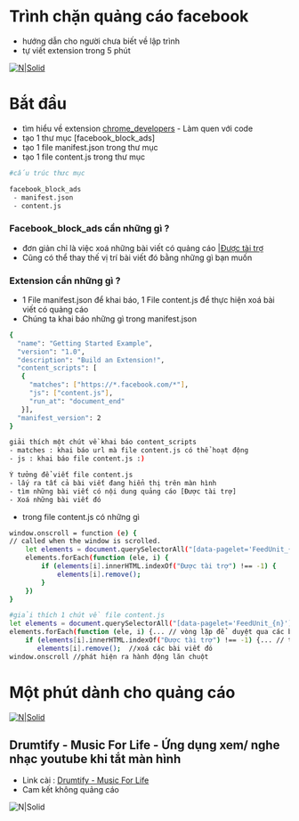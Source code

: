 # Trình chặn quảng cáo facebook 

 - hướng dẫn cho người chưa biết về lập trình
 - tự viết extension trong 5 phút
 
[![N|Solid](https://cldup.com/dTxpPi9lDf.thumb.png)](https://nodesource.com/products/nsolid)

# Bắt đầu
- tìm hiểu về extension [chrome_developers](https://developer.chrome.com/docs/extensions/mv2/getstarted/) - Làm quen với code
- tạo 1 thư mục [facebook_block_ads]
- tạo 1 file manifest.json trong thư mục
- tạo 1 file content.js trong thư mục
```sh
#cấu trúc thưc mục

facebook_block_ads
 - manifest.json
 - content.js
```

### Facebook_block_ads cần những gì ?
- đơn giản chỉ là việc xoá những bài viết có quảng cáo [|Được tài trợ]()
- Cũng có thể thay thế vị trí bài viết đó bằng những gì bạn muốn

### Extension cần những gì ?
- 1 File manifest.json để khai báo, 1 File content.js để thực hiện  xoá bài viết có quảng cáo
- Chúng ta khai báo những gì trong manifest.json 
```sh
{
  "name": "Getting Started Example",
  "version": "1.0",
  "description": "Build an Extension!",
  "content_scripts": [
   {
     "matches": ["https://*.facebook.com/*"],
     "js": ["content.js"],
     "run_at": "document_end"
   }],
  "manifest_version": 2
}
```

```sh
giải thích một chút về khai báo content_scripts
- matches : khai báo url mà file content.js có thể hoạt động
- js : khai báo file content.js :)
```

```sh
Ý tưởng để viết file content.js
- lấy ra tất cả bài viết đang hiển thị trên màn hình
- tìm những bài viết có nội dung quảng cáo [Được tài trợ]
- Xoá những bài viết đó
```
- trong file content.js có những gì
```sh
window.onscroll = function (e) {
// called when the window is scrolled.
    let elements = document.querySelectorAll("[data-pagelet='FeedUnit_{n}']");
    elements.forEach(function (ele, i) {
        if (elements[i].innerHTML.indexOf("Được tài trợ") !== -1) {
            elements[i].remove();
        }
    })
}
```

```sh
#giải thích 1 chút về file content.js
let elements = document.querySelectorAll("[data-pagelet='FeedUnit_{n}']"); // tìm ra tất cả các bài viết
elements.forEach(function (ele, i) {... // vòng lặp để  duyệt qua các bài viết
    if (elements[i].innerHTML.indexOf("Được tài trợ") !== -1) {... // tìm bài viết chứa quảng cáo
       elements[i].remove();  //xoá các bài viết đó
window.onscroll //phát hiện ra hành động lăn chuột
```

# Một phút dành cho quảng cáo

[![N|Solid](https://is4-ssl.mzstatic.com/image/thumb/Purple114/v4/85/22/5a/85225a73-b5aa-3002-0843-b23c05d1faf2/AppIcon-0-0-1x_U007emarketing-0-0-0-7-0-0-sRGB-0-0-0-GLES2_U002c0-512MB-85-220-0-0.png/230x0w.webp)](https://apps.apple.com/us/app/drumtify-music-for-life/id1530173879)

## Drumtify - Music For Life - Ứng dụng xem/ nghe nhạc youtube khi tắt màn hình
 - Link cài : [Drumtify - Music For Life](https://apps.apple.com/us/app/drumtify-music-for-life/id1530173879)
 - Cam kết không quảng cáo

![N|Solid](https://is2-ssl.mzstatic.com/image/thumb/Purple114/v4/69/1e/41/691e41b3-b5c7-ed07-18b1-a984555956bc/fa935e74-89c8-4fc6-8abe-0e845a9a997c_image4.png/230x0w.webp)


